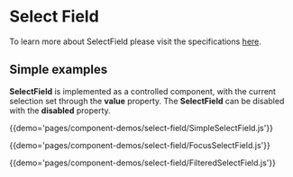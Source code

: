 # Select Field

To learn more about SelectField please visit the specifications [here](https://material.io/guidelines/components/menus.html#menus-usage).

## Simple examples

**SelectField** is implemented as a controlled component, with the current selection set through the **value** property. The **SelectField** can be disabled with the **disabled** property.

{{demo='pages/component-demos/select-field/SimpleSelectField.js'}}

{{demo='pages/component-demos/select-field/FocusSelectField.js'}}

{{demo='pages/component-demos/select-field/FilteredSelectField.js'}}
